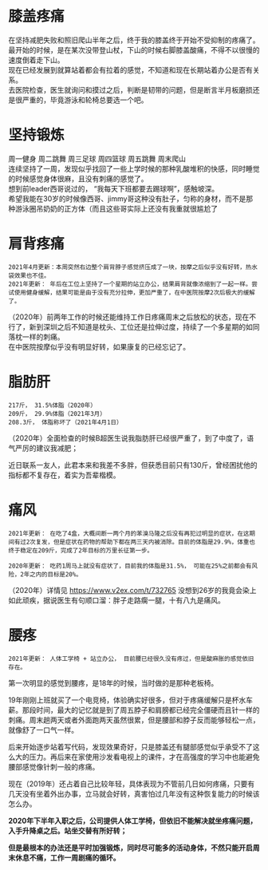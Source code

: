 # 膝盖疼痛
在坚持减肥失败和照旧爬山半年之后，终于我的膝盖终于开始不受抑制的疼痛了。  
最开始的时候，是在某次没带登山杖，下山的时候右脚膝盖酸痛，不得不以很慢的速度倒着走下山。  
现在已经发展到就算站着都会有拉着的感觉，不知道和现在长期站着办公是否有关系。  
去医院检查，医生就询问和摸过之后，判断是韧带的问题，但是断言半月板磨损还是很严重的，毕竟游泳和轮椅总要选一个吧。

# 坚持锻炼
周一健身  周二跳舞 周三足球 周四篮球 周五跳舞 周末爬山  
连续坚持了一周，发现似乎找回了一些上学时候的那种乳酸堆积的快感，同时睡觉的时候感觉身体很麻，且没有刺痛的感觉了。  
想到前leader西哥说过的， “我每天下班都要去踢球啊”，感触坡深。  
希望我能在30岁的时候像西哥、jimmy哥这种没有肚子，匀称的身材，而不是那种游泳圈吊奶奶的正方体（而且这些哥实际上还没有我重就很尴尬了

# 肩背疼痛
    2021年4月更新：本周突然右边整个肩背脖子感觉挤压成了一块，按摩之后似乎没有好转，热水袋效果也不佳。
    2021年更新： 年后在工位上坚持了一个星期的站立办公，结果肩背就像浓缩到了一起一样。尝试使用健身缓解，结果可能是由于没有充分拉伸，更加严重了，在中医院按摩2次后极大的缓解了。
（2020年）前两年工作的时候还能维持工作日疼痛周末之后放松的状态，现在不行了，新到深圳之后不知道是枕头、工位还是拉伸过度，持续了一个多星期的如同落枕一样的刺痛。  
在中医院按摩似乎没有明显好转，如果康复的已经忘记了。

# 脂肪肝
    217斤， 31.5%体脂（2020年）
    209斤， 29.9%体脂（2021年3月）
    208.3斤， 体脂称坏了（2021年4月1日）

（2020年）全面检查的时候B超医生说我脂肪肝已经很严重了，到了中度了，语气严厉的建议我减肥；

近日联系一友人，此君本来和我差不多胖，但获悉目前只有130斤，曾经困扰他的指标都不复存在，着实为吾辈楷模。

# 痛风
    2021年更新： 在吃了4盒，大概间断一两个月的苯溴马隆之后没有再犯过明显的症状，在这期间有过2次复发，但是症状在药物的帮助下都在两三天内被消除。目前的体脂是29.9%，体重也终于稳定在209斤，完成了2年目标的万里长征第一步。

    2020年更新： 吃药1周马上就没有症状了，目前我的体脂是31.5%， 可能在25%之前都会有风险，2年之内的目标是20%。
（2020年）详情见 https://www.v2ex.com/t/732765
没想到26岁的我竟会染上如此顽疾，据说医生有句顺口溜：胖子走路瘸一腿，十有八九是痛风。

# 腰疼
    2021年更新： 人体工学椅 + 站立办公， 目前腰已经很久没有疼过，但是酸麻胀的感觉依旧存在。

第一次明显的感觉到腰疼，是18年的时候，当时做的是那种老板椅。

19年刚刚上班就买了一个电竞椅，体验确实好很多，但对于疼痛缓解只是杯水车薪。那段时间，最大的记忆就是到了周五脖子和肩膀都已经完全僵硬而且针一样的刺痛。周末趟两天或者外面跑两天虽然很累，但是腰部和脖子反而能够轻松一点，就像舒了一口气一样。

后来开始逐步站着写代码，发现效果奇好，只是膝盖还有腿部感觉似乎承受不了这么大的压力。再后来在家使用沙发看电视上的课件，才在高强度的学习中也能避免腰部感觉像针刺一般的疼痛。

现在（2019年）还占着自己比较年轻，具体表现为不管前几日如何疼痛，只要有几天没有坐着外出办事，立马就会好转，真害怕过几年没有这种恢复能力的时候该怎么办。

**2020年下半年入职之后，公司提供人体工学椅，但依旧不能解决就坐疼痛问题，入手升降桌之后。站坐交替有所好转；**

**但是最根本的办法还是平时加强锻炼，同时尽可能多的活动身体，不然只能开启周末休息不痛，工作一周剧痛的循环。**